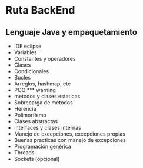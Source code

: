 # Ruta BackEnd

## Lenguaje Java y empaquetamiento

* IDE eclipse
* Variables
* Constantes y operadores
* Clases
* Condicionales
* Bucles
* Arreglos, hashmap, etc
* POO *** warning
* metodos y clases estaticas
* Sobrecarga de métodos
* Herencia
* Polimorfismo
* Clases abstractas
* interfaces y clases internas
* Manejo de excepciones, excepciones propias
* Buenas practicas con manejo de excepciones
* Programación genérica
* Threads
* Sockets (opcional)
